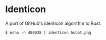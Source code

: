 # Identicon

A port of GitHub's identicon algorithm to Rust.

```
$ echo -n 480938 | identicon hubot.png
```
